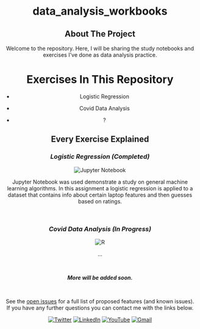 <div align="center">

<h1 align="center">data_analysis_workbooks</h1>
  



<!-- ABOUT THE PROJECT -->

## About The Project



Welcome to the repository. Here, I will be sharing the study notebooks and exercises I've done as data analysis practice.


#  Exercises In This Repository


- Logistic Regression 

- Covid Data Analysis

- ?


## Every Exercise Explained

### _Logistic Regression (Completed)_   
![Jupyter Notebook](https://img.shields.io/badge/Jupyter%20Notebook-%23FA0F00.svg?style=for-the-badge&logo=jupyter&logoColor=white)

Jupyter Notebook was used demonstrate a study on general machine learning algorithms. In this assignment a logistic regression is applied to a dataset that contains info about certain laptop features and then guesses based on ratings.

<br />

### _Covid Data Analysis (In Progress)_ 
![R](https://img.shields.io/badge/r-%23276DC3.svg?style=for-the-badge&logo=r&logoColor=white)

...

<br />

**_More will be added soon._**

<br />


See the [open issues](https://github.com/elifyagmurduran/data_analysis_workbooks/issues) for a full list of proposed features (and known issues). If you have any further questions you can contact me with the links below.


[![Twitter][twitter-shield]][twitter-url]
[![LinkedIn][linkedin-shield]][linkedin-url]
[![YouTube][youtube-shield]][youtube-url]
[![Gmail][gmail-shield]][gmail-url]

[linkedin-shield]: https://img.shields.io/badge/linkedin-%230077B5.svg?style=for-the-badge&logo=linkedin&logoColor=white
[linkedin-url]: https://www.linkedin.com/in/ya%C4%9Fmur-duran-645510182/
[twitter-shield]: https://img.shields.io/badge/twitter-%231DA1F2.svg?style=for-the-badge&logo=Twitter&logoColor=white
[twitter-url]: https://www.linkedin.com/in/ya%C4%9Fmur-duran-645510182/
[youtube-shield]: https://img.shields.io/badge/YouTube-%23FF0000.svg?style=for-the-badge&logo=YouTube&logoColor=white
[youtube-url]: https://www.youtube.com/channel/UCSknj28cl-5IPLXNUMJmxdg
[gmail-shield]: https://img.shields.io/badge/Gmail-D14836?style=for-the-badge&logo=gmail&logoColor=white
[gmail-url]: mailto:elifyagmurduran@gmail.com?
